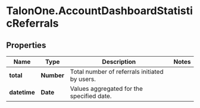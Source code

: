 # TalonOne.AccountDashboardStatisticReferrals

## Properties

Name | Type | Description | Notes
------------ | ------------- | ------------- | -------------
**total** | **Number** | Total number of referrals initiated by users. | 
**datetime** | **Date** | Values aggregated for the specified date. | 


